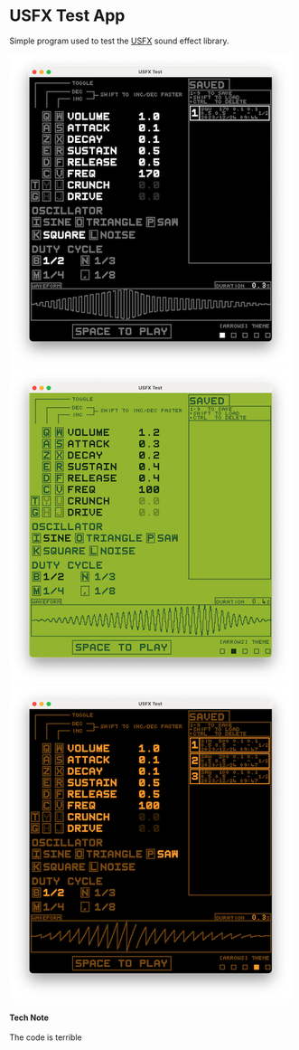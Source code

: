 # USFX Test App

Simple program used to test the [USFX](https://github.com/tversteeg/usfx) sound effect library.

![Screenshot 1](https://raw.githubusercontent.com/emmabritton/uxfs-test/main/.github/ss1.png)
![Screenshot 2](https://raw.githubusercontent.com/emmabritton/uxfs-test/main/.github/ss2.png)
![Screenshot 3](https://raw.githubusercontent.com/emmabritton/uxfs-test/main/.github/ss3.png)

#### Tech Note
The code is terrible